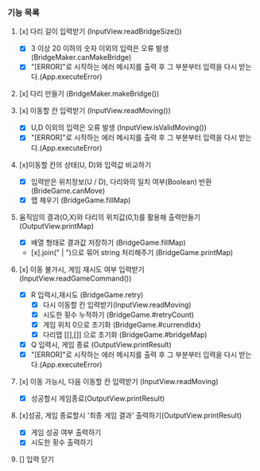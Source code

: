 ### 기능 목록

1. [x] 다리 길이 입력받기 (InputView.readBridgeSize())

   - [x] 3 이상 20 이하의 숫자 이외의 입력은 오류 발생(BridgeMaker.canMakeBridge)
   - [x] "[ERROR]"로 시작하는 에러 메시지를 출력 후 그 부분부터 입력을 다시 받는다.(App.executeError)

2. [x] 다리 만들기 (BridgeMaker.makeBridge())

3. [x] 이동할 칸 입력받기 (InputView.readMoving())

   - [x] U,D 이외의 입력은 오류 발생 (InputView.isValidMoving())
   - [x] "[ERROR]"로 시작하는 에러 메시지를 출력 후 그 부분부터 입력을 다시 받는다.(App.executeError)

4. [x]이동할 칸의 상태(U, D)와 입력값 비교하기

   - [x] 입력받은 위치정보(U / D), 다리와의 일치 여부(Boolean) 반환 (BrideGame.canMove)
   - [x] 맵 채우기 (BridgeGame.fillMap)

5. 움직임의 결과(O,X)와 다리의 위치값(0,1)를 활용해 출력만들기 (OutputView.printMap)

   - [x] 배열 형태로 결과값 저장하기 (BridgeGame.fillMap)
   - [x].join(" | ")으로 묶어 string 처리해주기 (BridgeGame.printMap)

6. [x] 이동 불가시, 게임 재시도 여부 입력받기 (InputView.readGameCommand())

   - [x] R 입력시,재시도 (BridgeGame.retry)
     - [x] 다시 이동할 칸 입력받기(InputView.readMoving)
     - [x] 시도한 횟수 누적하기 (BridgeGame.#retryCount)
     - [x] 게임 위치 0으로 초기화 (BridgeGame.#currendIdx)
     - [x] 다리맵 [[],[]] 으로 초기화 (BridgeGame.#bridgeMap)
   - [x] Q 입력시, 게임 종료 (OutputView.printResult)
   - [x] "[ERROR]"로 시작하는 에러 메시지를 출력 후 그 부분부터 입력을 다시 받는다.(App.executeError)

7. [x] 이동 가능시, 다음 이동할 칸 입력받기 (InputView.readMoving)

   - [x] 성공할시 게임종료(OutputView.printResult)

8. [x]성공, 게임 종료할시 '최종 게임 결과' 출력하기(OutputView.printResult)

   - [x] 게임 성공 여부 출력하기
   - [x] 시도한 횟수 출력하기

9. [] 입력 닫기
